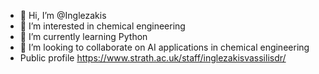 - 👋 Hi, I’m @Inglezakis
- 👀 I’m interested in chemical engineering
- 🌱 I’m currently learning Python
- 💞️ I’m looking to collaborate on AI applications in chemical engineering
- Public profile https://www.strath.ac.uk/staff/inglezakisvassilisdr/


<!---
Inglezakis/Inglezakis is a ✨ special ✨ repository because its `README.md` (this file) appears on your GitHub profile.
You can click the Preview link to take a look at your changes.
--->
